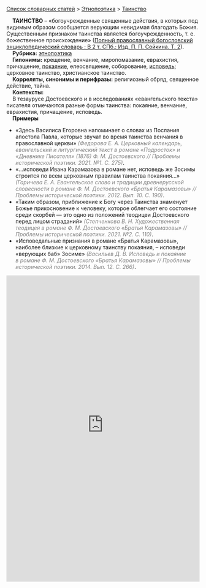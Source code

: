 <style>
st { color: Gray;
  font-style: italic;}
</style>

[Список словарных статей](https://thesaurus-dostoevsky.github.io/Thesaurus/) > [Этнопоэтика](ethnopoe.md) > [Таинство](таинство.md) 

&nbsp;&nbsp;&nbsp;&nbsp;**ТАИНСТВО** – «богоучрежденные священные действия, в которых под видимым образом сообщается верующим невидимая благодать Божия. Существенным признаком таинства является богоучрежденность, т. е. божественное происхождение» ([Полный православный богословский энциклопедический словарь : В 2 т. СПб.: Изд. П. П. Сойкина. Т. 2](https://azbyka.ru/)).  
&nbsp;&nbsp;&nbsp;&nbsp;**Рубрика:** [этнопоэтика](ethnopoe.md)  
&nbsp;&nbsp;&nbsp;&nbsp;**Гипонимы:** крещение, венчание, миропомазание, еврахистия, причащение, [покаяние](покаяние.md), елеосвящение, соборование, [исповедь](исповедь.md); церковное таинство, христианское таинство.  
&nbsp;&nbsp;&nbsp;&nbsp;**Корреляты, синонимы и перифразы:** религиозный обряд, священное действие, тайна.  
&nbsp;&nbsp;&nbsp;&nbsp;**Контексты:**  
&nbsp;&nbsp;&nbsp;&nbsp;В тезаурусе Достоевского и в исследованиях «евангельского текста» писателя отмечаются разные формы таинства: покаяние, венчание, еврахистия, причащение, исповедь.  <br>
&nbsp;&nbsp;&nbsp;&nbsp;**Примеры**  
* «Здесь Василиса Егоровна напоминает о словах из Послания апостола Павла, которые звучат во время таинства венчания в православной церкви» <st>(Федорова Е. А. Церковный календарь, евангельский и литургический текст в романе «Подросток» и «Дневнике Писателя» (1876) Ф. М. Достоевского // Проблемы исторической поэтики. 2021. №1. С. 275)</st>.
* «…исповеди Ивана Карамазова в романе нет, исповедь же Зосимы строится по всем церковным правилам таинства покаяния…» <st>(Гаричева Е. А. Евангельское слово и традиции древнерусской словесности в романе Ф. М. Достоевского «Братья Карамазовы» // Проблемы исторической поэтики. 2012. Вып. 10. С. 190)</st>.
* «Таким образом, приближение к Богу через Таинства знаменует Божье прикосновение к человеку, которое облегчает его состояние среди скорбей — это одно из положений теодицеи Достоевского перед лицом страданий» <st>(Степченкова В. Н. Художественная теодицея в романе Ф. М. Достоевского «Братья Карамазовы» // Проблемы исторической поэтики. 2021. №2. С. 110)</st>.
* «Исповедальные признания в романе «Братья Карамазовы», наиболее близкие к церковному таинству покаяния, – исповеди «верующих баб» Зосиме» <st>(Васильев Д. В. Исповедь и покаяние в романе Ф. М. Достоевского «Братья Карамазовы» // Проблемы исторической поэтики. 2014. Вып. 12. С. 266)</st>. 

<iframe src="https://thesaurus-dostoevsky.github.io/nk/таинство.html" style="border:0px;width:100%;height:800px" allowfullscreen="true" webkitallowfullscreen="true" mozallowfullscreen="true">
